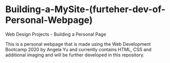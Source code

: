 # Building-a-MySite-(furteher-dev-of-Personal-Webpage)
Web Design Projects - Building a Personal Page

This is a personal webpage that is made using the Web Development Bootcamp 2020 by Angela Yu and currently contains HTML, CSS and additional imaging and will be further developed in this repository.
